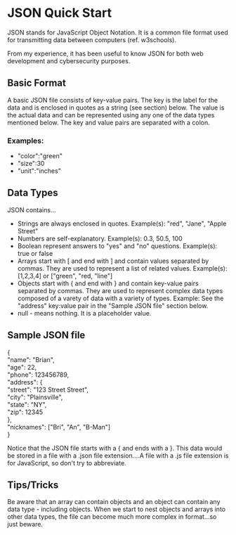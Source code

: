 <h1>JSON Quick Start</h1>

JSON stands for JavaScript Object Notation. It is a common file format used for transmitting data between computers (ref. w3schools). 

From my experience, it has been useful to know JSON for both web development and cybersecurity purposes. 

<h2>Basic Format</h2>
A basic JSON file consists of key-value pairs. 
The key is the label for the data and is enclosed in quotes as a string (see section) below. 
The value is the actual data and can be represented using any one of the data types mentioned below. 
The key and value pairs are separated with a colon. 

<h3>Examples:</h3> 
<ul>
<li>"color":"green"</li>
<li>"size":30</li>
<li>"unit":"inches"</li>
</ul>

<h2>Data Types</h2>
JSON contains... 
<ul>
  <li>Strings are always enclosed in quotes. 
    Example(s): "red", "Jane", "Apple Street"</li>
  <li>Numbers are self-explanatory. 
    Example(s): 0.3, 50.5, 100 </li>
  <li>Boolean represent answers to "yes" and "no" questions. 
    Example(s): true or false</li>
  <li>Arrays start with [ and end with ] and contain values separated by commas. They are used to represent a list of related values.  
  Example(s): [1,2,3,4] or ["green", "red, "line"]</li>
  <li>Objects start with { and end with } and contain key-value pairs separated by commas. They are used to represent complex data types composed of a varety of data with a variety of types. 
  Example: See the "address" key:value pair in the "Sample JSON file" section below.</li>
  <li>null - means nothing. It is a placeholder value. </li>
</ul>

<h2>Sample JSON file</h2>
{<br />
    "name": "Brian",<br />
    "age": 22,<br />
    "phone": 123456789,<br />
    "address": 
    {<br />
         "street": "123 Street Street",<br /> 
         "city": "Plainsville",<br /> 
         "state": "NY",<br /> 
         "zip": 12345<br />
    },<br /> 
    "nicknames": ["Bri", "An", "B-Man"]<br />
}<br />

Notice that the JSON file starts with a { and ends with a }. This data would be stored in a file with a .json file extension....A file with a .js file extension is for JavaScript, so don't try to abbreviate. 

<h2>Tips/Tricks</h2>
Be aware that an array can contain objects and an object can contain any data type - including objects. When we start to nest objects and arrays into other data types, the file can become much more complex in format...so just beware. 



